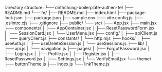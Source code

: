 Directory structure:
└── dnthchung-boilerplate-authen-fe/
    ├── README.md
    └── fe/
        ├── README.md
        ├── index.html
        ├── package-lock.json
        ├── package.json
        ├── sample.env
        ├── vite.config.js
        ├── .eslintrc.cjs
        ├── .gitignore
        ├── public/
        └── src/
            ├── App.jsx
            ├── main.jsx
            ├── components/
            │   ├── AppContainer.jsx
            │   ├── ResetPasswordForm.jsx
            │   ├── SessionCard.jsx
            │   └── UserMenu.jsx
            ├── config/
            │   ├── apiClient.js
            │   └── queryClient.js
            ├── constants/
            │   └── http.mjs
            ├── hooks/
            │   ├── useAuth.js
            │   ├── useDeleteSession.js
            │   └── useSessions.js
            ├── lib/
            │   ├── api.js
            │   └── navigation.js
            ├── pages/
            │   ├── ForgotPassword.jsx
            │   ├── Login.jsx
            │   ├── Profile.jsx
            │   ├── Register.jsx
            │   ├── ResetPassword.jsx
            │   ├── Settings.jsx
            │   └── VerifyEmail.jsx
            └── theme/
                ├── buttonTheme.js
                ├── index.js
                └── linkTheme.js
